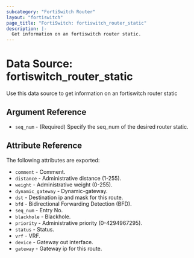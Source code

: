 ```yaml
---
subcategory: "FortiSwitch Router"
layout: "fortiswitch"
page_title: "FortiSwitch: fortiswitch_router_static"
description: |-
  Get information on an fortiswitch router static.
---
```


# Data Source: fortiswitch_router_static
Use this data source to get information on an fortiswitch router static

## Argument Reference

* `seq_num` - (Required) Specify the seq_num of the desired router static.

## Attribute Reference

The following attributes are exported:

* `comment` - Comment.
* `distance` - Administrative distance (1-255).
* `weight` - Administrative weight (0-255).
* `dynamic_gateway` - Dynamic-gateway.
* `dst` - Destination ip and mask for this route.
* `bfd` - Bidirectional Forwarding Detection (BFD).
* `seq_num` - Entry No.
* `blackhole` - Blackhole.
* `priority` - Administrative priority (0-4294967295).
* `status` - Status.
* `vrf` - VRF.
* `device` - Gateway out interface.
* `gateway` - Gateway ip for this route.

